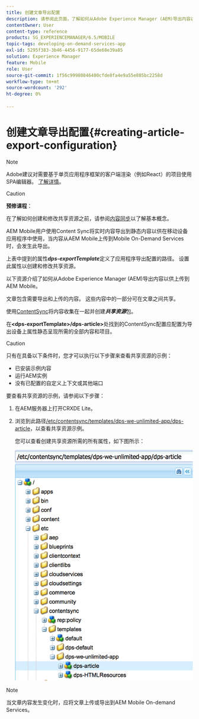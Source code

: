 ```yaml
---
title: 创建文章导出配置
description: 请参阅此页面，了解如何从Adobe Experience Manager (AEM)导出内容以供上传到AEM Mobile。
contentOwner: User
content-type: reference
products: SG_EXPERIENCEMANAGER/6.5/MOBILE
topic-tags: developing-on-demand-services-app
exl-id: 5295f383-3b46-4456-9177-65de68e39a85
solution: Experience Manager
feature: Mobile
role: User
source-git-commit: 1f56c99980846400cfde8fa4e9a55e885bc2258d
workflow-type: tm+mt
source-wordcount: '292'
ht-degree: 0%

---
```


# 创建文章导出配置{#creating-article-export-configuration}

>[!NOTE]
>
>Adobe建议对需要基于单页应用程序框架的客户端渲染（例如React）的项目使用SPA编辑器。 [了解详情](/help/sites-developing/spa-overview.md)。

>[!CAUTION]
>
>**预修课程**：
>
>在了解如何创建和修改共享资源之前，请参阅[内容同步](/help/mobile/mobile-ondemand-contentsync.md)以了解基本概念。

AEM Mobile用户使用Content Sync将实时内容导出到静态内容以供在移动设备应用程序中使用，当内容从AEM Mobile上传到Mobile On-Demand Services时，会发生此导出。

上表中提到的属性&#x200B;***dps-exportTemplate***&#x200B;定义了应用程序导出配置的路径。 设置此属性以创建和修改共享资源。

以下资源介绍了如何从Adobe Experience Manager (AEM)导出内容以供上传到AEM Mobile。

文章包含需要导出和上传的内容。 这些内容中的一部分可在文章之间共享。

使用[ContentSync](/help/mobile/mobile-ondemand-contentsync.md)将内容收集在一起并创建&#x200B;***共享资源***&#x200B;包。

在&#x200B;**&lt;dps-exportTemplate>/dps-article>**&#x200B;处找到的ContentSync配置应配置为导出设备上属性静态呈现所需的全部内容和项目。

>[!CAUTION]
>
>只有在具备以下条件时，您才可以执行以下步骤来查看共享资源的示例：
>
>* 已安装示例内容
>* 运行AEM实例
>* 没有已配置的自定义上下文或其他端口
>

要查看共享资源的示例，请参阅以下步骤：

1. 在AEM服务器上打开CRXDE Lite。
1. 浏览到此路径[/etc/contentsync/templates/dps-we-unlimited-app/dps-article](http://localhost:4502/crx/de/index.jsp#/etc/contentsync/templates/dps-we-unlimited-app/dps-article)，以查看共享资源示例。

   您可以查看创建共享资源所需的所有属性，如下图所示：

   ![chlimage_1-134](assets/chlimage_1-134.png)

>[!NOTE]
>
>当文章内容发生变化时，应将文章上传或导出到AEM Mobile On-demand Services。
